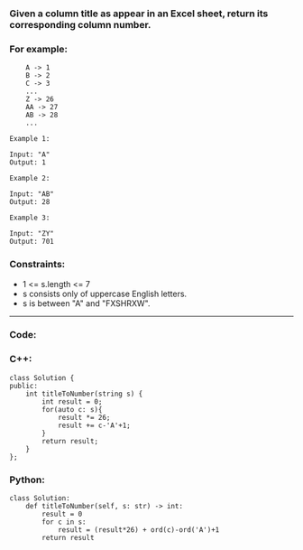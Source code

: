 ### Given a column title as appear in an Excel sheet, return its corresponding column number.

### For example:
```
    A -> 1
    B -> 2
    C -> 3
    ...
    Z -> 26
    AA -> 27
    AB -> 28 
    ...
```
```
Example 1:

Input: "A"
Output: 1
```
```
Example 2:

Input: "AB"
Output: 28
```
```
Example 3:

Input: "ZY"
Output: 701
``` 

### Constraints:

- 1 <= s.length <= 7
- s consists only of uppercase English letters.
- s is between "A" and "FXSHRXW".

---

### Code:

### C++:

```
class Solution {
public:
    int titleToNumber(string s) {
        int result = 0;
        for(auto c: s){
            result *= 26;
            result += c-'A'+1;
        }
        return result;
    }
};
```

### Python:

```
class Solution:
    def titleToNumber(self, s: str) -> int:
        result = 0
        for c in s:
            result = (result*26) + ord(c)-ord('A')+1
        return result
```

